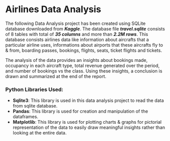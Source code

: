 # Airlines Data Analysis
The following Data Analysis project has been created using SQLite database downloaded from ***Kaggle***. The database file ***travel.sqlite*** consists of 8 tables with total of ***35 columns*** and more than ***2.2M rows***. This database consists airlines data like information about aircrafts that a particular airline uses, informations about airports that these aircrafts fly to & from, boarding passes, bookings, flights, seats, ticket flights and tickets. 

The analysis of the data provides an insights about bookings made, occupancy in each aircraft type, total revenue generated over the period, and number of bookings vs the class. Using these insights, a conclusion is drawn and summarized at the end of the report.

### Python Libraries Used:
- **Sqlite3**: This library is used in this data analysis project to read the data from sqlite database.
- **Pandas**: This library is used for creation and manipulation of the dataframes.
- **Matplotlib**: This library is used for plotting charts & graphs for pictorial representation of the data to easily draw meaningful insights rather than looking at the entire data.
